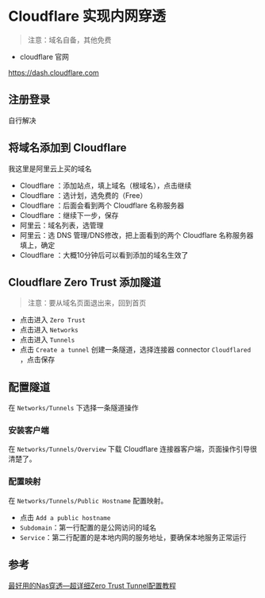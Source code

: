 # Cloudflare 实现内网穿透

> 注意：域名自备，其他免费

- cloudflare 官网

https://dash.cloudflare.com

## 注册登录

自行解决

## 将域名添加到 Cloudflare

我这里是阿里云上买的域名

- Cloudflare ：添加站点，填上域名（根域名），点击继续
- Cloudflare ：选计划，选免费的（Free）
- Cloudflare ：后面会看到两个 Cloudflare 名称服务器
- Cloudflare ：继续下一步，保存
- 阿里云：域名列表，选管理
- 阿里云：选 DNS 管理/DNS修改，把上面看到的两个 Cloudflare 名称服务器 填上，确定
- Cloudflare ：大概10分钟后可以看到添加的域名生效了

## Cloudflare Zero Trust 添加隧道

> 注意：要从域名页面退出来，回到首页

- 点击进入 `Zero Trust`
- 点击进入 `Networks`
- 点击进入 `Tunnels`
- 点击 `Create a tunnel` 创建一条隧道，选择连接器 connector `Cloudflared` ，点击保存

## 配置隧道

在 `Networks/Tunnels` 下选择一条隧道操作

### 安装客户端

在 `Networks/Tunnels/Overview` 下载 Cloudflare 连接器客户端，页面操作引导很清楚了。

### 配置映射

在 `Networks/Tunnels/Public Hostname` 配置映射。

- 点击 `Add a public hostname`
- `Subdomain`：第一行配置的是公网访问的域名
- `Service`：第二行配置的是本地内网的服务地址，要确保本地服务正常运行

## 参考

[最好用的Nas穿透—超详细Zero Trust Tunnel配置教程](https://t.cj.sina.com.cn/articles/view/1823348853/6cae1875020016401)